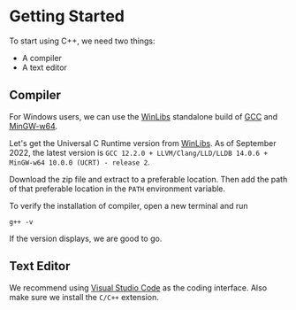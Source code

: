 # Getting Started

To start using C++, we need two things:

- A compiler
- A text editor

## Compiler

For Windows users, we can use the [WinLibs](https://winlibs.com) standalone build of [GCC](https://gcc.gnu.org) and [MinGW-w64](https://www.mingw-w64.org).

Let's get the Universal C Runtime version from [WinLibs](https://winlibs.com). As of September 2022, the latest version is `GCC 12.2.0 + LLVM/Clang/LLD/LLDB 14.0.6 + MinGW-w64 10.0.0 (UCRT) - release 2`.

Download the zip file and extract to a preferable location. Then add the path of that preferable location in the `PATH` environment variable.

To verify the installation of compiler, open a new terminal and run

    g++ -v

If the version displays, we are good to go.

## Text Editor

We recommend using [Visual Studio Code](https://code.visualstudio.com) as the coding interface. Also make sure we install the `C/C++` extension.
